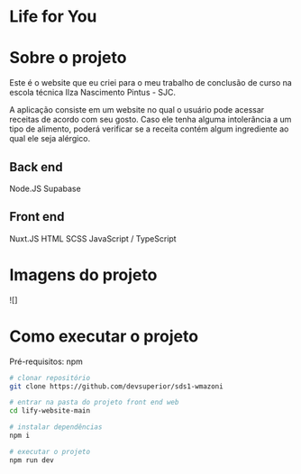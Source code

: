 # Life for You

# Sobre o projeto

Este é o website que eu criei para o meu trabalho de conclusão de curso na escola técnica Ilza Nascimento Pintus - SJC.

A aplicação consiste em um website no qual o usuário pode acessar receitas de acordo com seu gosto. Caso ele tenha alguma intolerância a um tipo de alimento, poderá verificar se a receita contém algum ingrediente ao qual ele seja alérgico.

## Back end
Node.JS
Supabase

## Front end
Nuxt.JS
HTML
SCSS
JavaScript / TypeScript

# Imagens do projeto
![]

# Como executar o projeto

Pré-requisitos: npm

```bash
# clonar repositório
git clone https://github.com/devsuperior/sds1-wmazoni

# entrar na pasta do projeto front end web
cd lify-website-main

# instalar dependências
npm i

# executar o projeto
npm run dev
```
